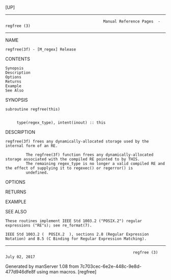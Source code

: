 [UP]

-----------------------------------------------------------------------------------------------------------------------------------
                                               Manual Reference Pages  - regfree (3)
-----------------------------------------------------------------------------------------------------------------------------------
                                                                 
NAME

    regfree(3f) - [M_regex] Release

CONTENTS

    Synopsis
    Description
    Options
    Returns
    Example
    See Also

SYNOPSIS

    subroutine regfree(this)


         type(regex_type), intent(inout) :: this



DESCRIPTION

    regfree(3f) frees any dynamically-allocated storage used by the internal form of an RE.

             The regfree(3f) function frees any dynamically-allocated storage associated with the compiled RE pointed to by THIS.
             The remaining regex_type is no longer a valid compiled RE and the effect of supplying it to regexec() or regerror() is
             undefined.

OPTIONS

RETURNS

EXAMPLE

SEE ALSO

    These routines implement IEEE Std 1003.2 ("POSIX.2") regular expressions ("RE"s); see re_format(7).

    IEEE Std 1003.2 (  POSIX.2  ), sections 2.8 (Regular Expression Notation) and B.5 (C Binding for Regular Expression Matching).

-----------------------------------------------------------------------------------------------------------------------------------

                                                            regfree (3)                                               July 02, 2017

Generated by manServer 1.08 from 7c703cec-6e2e-448c-9e8d-477d946dfe8f using man macros.
                                                             [regfree]
